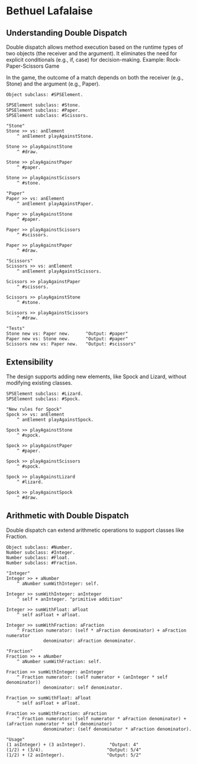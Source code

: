 # Bethuel Lafalaise

## Understanding Double Dispatch
Double dispatch allows method execution based on the runtime types of two objects (the receiver and the argument). It eliminates the need for explicit conditionals (e.g., if, case) for decision-making.
Example: Rock-Paper-Scissors Game

In the game, the outcome of a match depends on both the receiver (e.g., Stone) and the argument (e.g., Paper).

```
Object subclass: #SPSElement.

SPSElement subclass: #Stone.
SPSElement subclass: #Paper.
SPSElement subclass: #Scissors.

"Stone"
Stone >> vs: anElement
    ^ anElement playAgainstStone.

Stone >> playAgainstStone
    ^ #draw.

Stone >> playAgainstPaper
    ^ #paper.

Stone >> playAgainstScissors
    ^ #stone.

"Paper"
Paper >> vs: anElement
    ^ anElement playAgainstPaper.

Paper >> playAgainstStone
    ^ #paper.

Paper >> playAgainstScissors
    ^ #scissors.

Paper >> playAgainstPaper
    ^ #draw.

"Scissors"
Scissors >> vs: anElement
    ^ anElement playAgainstScissors.

Scissors >> playAgainstPaper
    ^ #scissors.

Scissors >> playAgainstStone
    ^ #stone.

Scissors >> playAgainstScissors
    ^ #draw.

"Tests"
Stone new vs: Paper new.      "Output: #paper"
Paper new vs: Stone new.      "Output: #paper"
Scissors new vs: Paper new.   "Output: #scissors"
```

## Extensibility
The design supports adding new elements, like Spock and Lizard, without modifying existing classes.

```
SPSElement subclass: #Lizard.
SPSElement subclass: #Spock.

"New rules for Spock"
Spock >> vs: anElement
    ^ anElement playAgainstSpock.

Spock >> playAgainstStone
    ^ #spock.

Spock >> playAgainstPaper
    ^ #paper.

Spock >> playAgainstScissors
    ^ #spock.

Spock >> playAgainstLizard
    ^ #lizard.

Spock >> playAgainstSpock
    ^ #draw.
```

## Arithmetic with Double Dispatch
Double dispatch can extend arithmetic operations to support classes like Fraction.

```
Object subclass: #Number.
Number subclass: #Integer.
Number subclass: #Float.
Number subclass: #Fraction.

"Integer"
Integer >> + aNumber
    ^ aNumber sumWithInteger: self.

Integer >> sumWithInteger: anInteger
    ^ self + anInteger. "primitive addition"

Integer >> sumWithFloat: aFloat
    ^ self asFloat + aFloat.

Integer >> sumWithFraction: aFraction
    ^ Fraction numerator: (self * aFraction denominator) + aFraction numerator
              denominator: aFraction denominator.

"Fraction"
Fraction >> + aNumber
    ^ aNumber sumWithFraction: self.

Fraction >> sumWithInteger: anInteger
    ^ Fraction numerator: (self numerator + (anInteger * self denominator))
              denominator: self denominator.

Fraction >> sumWithFloat: aFloat
    ^ self asFloat + aFloat.

Fraction >> sumWithFraction: aFraction
    ^ Fraction numerator: (self numerator * aFraction denominator) + (aFraction numerator * self denominator)
              denominator: (self denominator * aFraction denominator).

"Usage"
(1 asInteger) + (3 asInteger).         "Output: 4"
(1/2) + (3/4).                        "Output: 5/4"
(1/2) + (2 asInteger).                "Output: 5/2"
```

